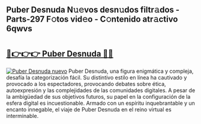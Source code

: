 ## Puber Desnuda N𝚞𝚎vos desn𝚞dos filtr𝚊dos - Parts-297 F𝚘tos vid𝚎o - C𝚘ntenido atr𝚊ctivo 6qwvs

# <h2><a href="http://mb8isad.tromn.icu/?c=Puber+Desnuda">🔗👉👉👉 Puber Desnuda 🔗🔗</a></h2>

[![Puber Desnuda nuevo](https://i.imgur.com/pEAQMta.gif)](http://mb8isad.tromn.icu/?c=Puber+Desnuda)
Puber Desnuda, una figura enigmática y compleja, desafía la categorización fácil. Su distintivo estilo en línea ha cautivado y provocado a los espectadores, provocando debates sobre ética, autoexpresión y las complejidades de las comunidades digitales. A pesar de la ambigüedad de sus objetivos futuros, su papel en la configuración de la esfera digital es incuestionable. Armado con un espíritu inquebrantable y un encanto innegable, el viaje de Puber Desnuda en el reino virtual es interminable.
